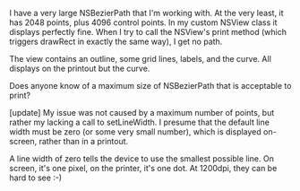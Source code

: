 I have a very large NSBezierPath that I'm working with.  At the very least, it has 2048 points, plus 4096 control points.  In my custom NSView class it displays perfectly fine.  When I try to call the NSView's print method (which triggers drawRect in exactly the same way), I get no path.

The view contains an outline, some grid lines, labels, and the curve.  All displays on the printout but the curve.

Does anyone know of a maximum size of NSBezierPath that is acceptable to print?

[update] My issue was not caused by a maximum number of points, but rather my lacking a call to setLineWidth.  I presume that the default line width must be zero (or some very small number), which is displayed on-screen, rather than in a printout.

A line width of zero tells the device to use the smallest possible line.  On screen, it's one pixel, on the printer, it's one dot.  At 1200dpi, they can be hard to see :-)
